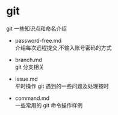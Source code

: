 # git
git 一些知识点和命名介绍

- password-free.md  
介绍每次远程提交,不输入账号密码的方式

- branch.md  
git 分支相关  

- issue.md  
平时操作 git 遇到的一些问题及处理按时

- command.md  
一些常用的 git 命令操作样例
